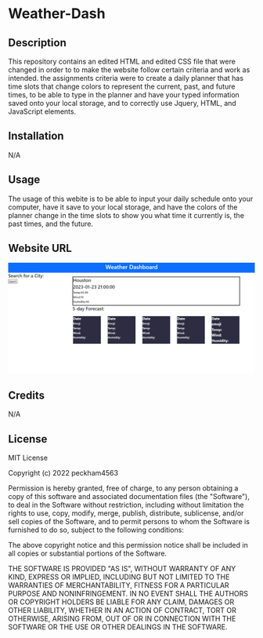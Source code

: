 ﻿# Weather-Dash
 
## Description
This repository contains an edited HTML and edited CSS file that were changed in order to to make the website follow certain criteria and work as intended. the assignments criteria were to create a daily planner that has time slots that change colors to represent the current, past, and future times, to be able to type in the planner and have your typed information saved onto your local storage, and to correctly use Jquery, HTML, and JavaScript elements. 
## Installation

N/A

## Usage

The usage of this webite is to be able to input your daily schedule onto your computer, have it save to your local storage, and have the colors of the planner change in the time slots to show you what time it currently is, the past times, and the future. 

## Website URL


![Screenshot](/Assets/Weather-Screenshot.png "Webpage Screenshot")

## Credits

N/A

## License

MIT License

Copyright (c) 2022 peckham4563

Permission is hereby granted, free of charge, to any person obtaining a copy
of this software and associated documentation files (the "Software"), to deal
in the Software without restriction, including without limitation the rights
to use, copy, modify, merge, publish, distribute, sublicense, and/or sell
copies of the Software, and to permit persons to whom the Software is
furnished to do so, subject to the following conditions:

The above copyright notice and this permission notice shall be included in all
copies or substantial portions of the Software.

THE SOFTWARE IS PROVIDED "AS IS", WITHOUT WARRANTY OF ANY KIND, EXPRESS OR
IMPLIED, INCLUDING BUT NOT LIMITED TO THE WARRANTIES OF MERCHANTABILITY,
FITNESS FOR A PARTICULAR PURPOSE AND NONINFRINGEMENT. IN NO EVENT SHALL THE
AUTHORS OR COPYRIGHT HOLDERS BE LIABLE FOR ANY CLAIM, DAMAGES OR OTHER
LIABILITY, WHETHER IN AN ACTION OF CONTRACT, TORT OR OTHERWISE, ARISING FROM,
OUT OF OR IN CONNECTION WITH THE SOFTWARE OR THE USE OR OTHER DEALINGS IN THE
SOFTWARE.
